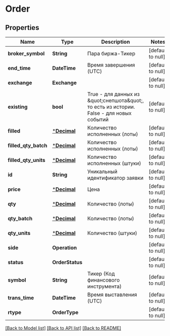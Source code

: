 # Order

## Properties
Name | Type | Description | Notes
------------ | ------------- | ------------- | -------------
**broker_symbol** | **String** | Пара биржа-Тикер | [default to null]
**end_time** | **DateTime<Utc>** | Время завершения (UTC) | [default to null]
**exchange** | **Exchange** |  | [default to null]
**existing** | **bool** | True - для данных из \&quot;снепшота\&quot;, то есть из истории. False - для новых событий | [default to null]
**filled** | [***Decimal**](BigDecimal.md) | Количество исполненных (лоты) | [default to null]
**filled_qty_batch** | [***Decimal**](BigDecimal.md) | Количество исполненных (лоты) | [default to null]
**filled_qty_units** | [***Decimal**](BigDecimal.md) | Количество исполненных (штуки) | [default to null]
**id** | **String** | Уникальный идентификатор заявки | [default to null]
**price** | [***Decimal**](BigDecimal.md) | Цена | [default to null]
**qty** | [***Decimal**](BigDecimal.md) | Количество (лоты) | [default to null]
**qty_batch** | [***Decimal**](BigDecimal.md) | Количество (лоты) | [default to null]
**qty_units** | [***Decimal**](BigDecimal.md) | Количество (штуки) | [default to null]
**side** | **Operation** |  | [default to null]
**status** | **OrderStatus** |  | [default to null]
**symbol** | **String** | Тикер (Код финансового инструмента) | [default to null]
**trans_time** | **DateTime<Utc>** | Время выставления (UTC) | [default to null]
**rtype** | **OrderType** |  | [default to null]

[[Back to Model list]](../README.md#documentation-for-models) [[Back to API list]](../README.md#documentation-for-api-endpoints) [[Back to README]](../README.md)


